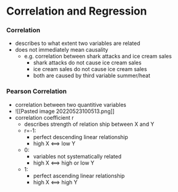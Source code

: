# Correlation and Regression
### Correlation
+ describes to what extent two variables are related
+ does not immediately mean causality
	+ e.g. correlation between shark attacks and ice cream sales
		+ shark attacks do not cause ice cream sales
		+ ice cream sales do not cause ice cream sales
		+ both are caused by third variable summer/heat

### Pearson Correlation
+ correlation between two quantitive variables
+ ![[Pasted image 20220523100513.png]]
+ correlation coefficient r 
	+ describes strength of relation ship between X and Y
	+ r=-1: 
		+ perfect descending linear relationship
		+ high X <==> low Y
	+  0: 
		+  variables not systematically related
		+  high X <==> high or low Y
	+  1: 
		+ perfect ascending linear relationship
		+  high X <==> high Y
